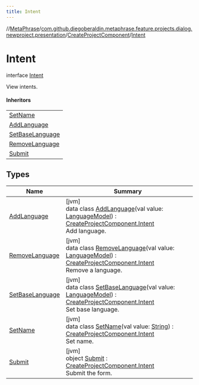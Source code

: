 ```yaml
---
title: Intent
---
```

//[MetaPhrase](../../../../index.html)/[com.github.diegoberaldin.metaphrase.feature.projects.dialog.newproject.presentation](../../index.html)/[CreateProjectComponent](../index.html)/[Intent](index.html)



# Intent

interface [Intent](index.html)

View intents.



#### Inheritors


| |
|---|
| [SetName](-set-name/index.html) |
| [AddLanguage](-add-language/index.html) |
| [SetBaseLanguage](-set-base-language/index.html) |
| [RemoveLanguage](-remove-language/index.html) |
| [Submit](-submit/index.html) |


## Types


| Name | Summary |
|---|---|
| [AddLanguage](-add-language/index.html) | [jvm]<br>data class [AddLanguage](-add-language/index.html)(val value: [LanguageModel](../../../com.github.diegoberaldin.metaphrase.domain.language.data/-language-model/index.html)) : [CreateProjectComponent.Intent](index.html)<br>Add language. |
| [RemoveLanguage](-remove-language/index.html) | [jvm]<br>data class [RemoveLanguage](-remove-language/index.html)(val value: [LanguageModel](../../../com.github.diegoberaldin.metaphrase.domain.language.data/-language-model/index.html)) : [CreateProjectComponent.Intent](index.html)<br>Remove a language. |
| [SetBaseLanguage](-set-base-language/index.html) | [jvm]<br>data class [SetBaseLanguage](-set-base-language/index.html)(val value: [LanguageModel](../../../com.github.diegoberaldin.metaphrase.domain.language.data/-language-model/index.html)) : [CreateProjectComponent.Intent](index.html)<br>Set base language. |
| [SetName](-set-name/index.html) | [jvm]<br>data class [SetName](-set-name/index.html)(val value: [String](https://kotlinlang.org/api/latest/jvm/stdlib/kotlin/-string/index.html)) : [CreateProjectComponent.Intent](index.html)<br>Set name. |
| [Submit](-submit/index.html) | [jvm]<br>object [Submit](-submit/index.html) : [CreateProjectComponent.Intent](index.html)<br>Submit the form. |

